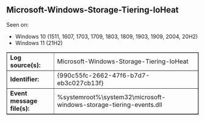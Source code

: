 ## Microsoft-Windows-Storage-Tiering-IoHeat

Seen on:
* Windows 10 (1511, 1607, 1703, 1709, 1803, 1809, 1903, 1909, 2004, 20H2)
* Windows 11 (21H2)

<table border="1" class="docutils">
  <tbody>
    <tr>
      <td><b>Log source(s):</b></td>
      <td>Microsoft-Windows-Storage-Tiering-IoHeat</td>
    </tr>
    <tr>
      <td><b>Identifier:</b></td>
      <td>{990c55fc-2662-47f6-b7d7-eb3c027cb13f}</td>
    </tr>
    <tr>
      <td><b>Event message file(s):</b></td>
      <td>%systemroot%\system32\microsoft-windows-storage-tiering-events.dll</td>
    </tr>
  </tbody>
</table>

&nbsp;

